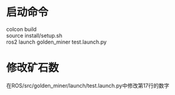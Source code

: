 # 启动命令
colcon build  
source install/setup.sh  
ros2 launch golden_miner test.launch.py  

# 修改矿石数
在ROS/src/golden_miner/launch/test.launch.py中修改第17行的数字
